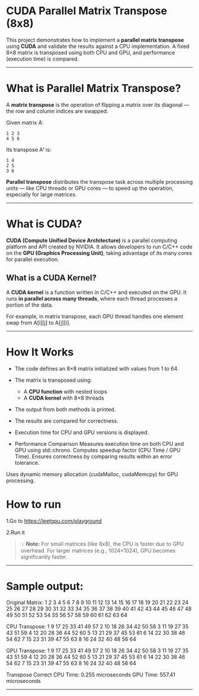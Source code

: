 #  CUDA Parallel Matrix Transpose (8x8)

This project demonstrates how to implement a **parallel matrix transpose** using **CUDA** and validate the results against a CPU implementation. A fixed 8×8 matrix is transposed using both CPU and GPU, and performance (execution time) is compared.

---

# What is Parallel Matrix Transpose?

A **matrix transpose** is the operation of flipping a matrix over its diagonal — the row and column indices are swapped.

Given matrix A:
```
1 2 3
4 5 6
```

Its transpose Aᵗ is:
```
1 4
2 5
3 6
```

**Parallel transpose** distributes the transpose task across multiple processing units — like CPU threads or GPU cores — to speed up the operation, especially for large matrices.

---

# What is CUDA?

**CUDA (Compute Unified Device Architecture)** is a parallel computing platform and API created by NVIDIA. It allows developers to run C/C++ code on the **GPU (Graphics Processing Unit)**, taking advantage of its many cores for parallel execution.

## What is a CUDA Kernel?

A **CUDA kernel** is a function written in C/C++ and executed on the GPU. It runs **in parallel across many threads**, where each thread processes a portion of the data.

For example, in matrix transpose, each GPU thread handles one element swap from A[i][j] to A[j][i].

---

#  How It Works

- The code defines an 8×8 matrix initialized with values from 1 to 64.
- The matrix is transposed using:
  - A **CPU function** with nested loops
  - A **CUDA kernel** with 8×8 threads
- The output from both methods is printed.
- The results are compared for correctness.
- Execution time for CPU and GPU versions is displayed.

- Performance Comparison
Measures execution time on both CPU and GPU using std::chrono.
Computes speedup factor (CPU Time / GPU Time).
Ensures correctness by comparing results within an error tolerance.

Uses dynamic memory allocation (cudaMalloc, cudaMemcpy) for GPU processing.




# How to run 

1.Go to 
https://leetgpu.com/playground

2.Run it 

> 💡 **Note:** For small matrices (like 8x8), the CPU is faster due to GPU overhead.
> For larger matrices (e.g., 1024×1024), GPU becomes significantly faster.

---


# Sample output:
Original Matrix:
1       2       3       4       5       6       7       8
9       10      11      12      13      14      15      16
17      18      19      20      21      22      23      24
25      26      27      28      29      30      31      32
33      34      35      36      37      38      39      40
41      42      43      44      45      46      47      48
49      50      51      52      53      54      55      56
57      58      59      60      61      62      63      64

CPU Transpose:
1       9       17      25      33      41      49      57
2       10      18      26      34      42      50      58
3       11      19      27      35      43      51      59
4       12      20      28      36      44      52      60
5       13      21      29      37      45      53      61
6       14      22      30      38      46      54      62
7       15      23      31      39      47      55      63
8       16      24      32      40      48      56      64

GPU Transpose:
1       9       17      25      33      41      49      57
2       10      18      26      34      42      50      58
3       11      19      27      35      43      51      59
4       12      20      28      36      44      52      60
5       13      21      29      37      45      53      61
6       14      22      30      38      46      54      62
7       15      23      31      39      47      55      63
8       16      24      32      40      48      56      64

 Transpose Correct
CPU Time: 0.255 microseconds
GPU Time: 557.41 microseconds

---


